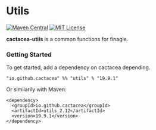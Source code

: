 Utils
==========================================================
[![Maven Central](https://maven-badges.herokuapp.com/maven-central/io.github.cactacea/utils_2.12/badge.svg)](https://maven-badges.herokuapp.com/maven-central/io.github.cactacea/utils_2.12)
[![MIT License](http://img.shields.io/badge/license-MIT-blue.svg?style=flat)](LICENSE)

**cactacea-utils** is a common functions for finagle.

### Getting Started

To get started, add a dependency on cactacea depending.

```
"io.github.cactacea" %% "utils" % "19.9.1"
```
Or similarily with Maven:
```
<dependency>
  <groupId>io.github.cactacea</groupId>
  <artifactId>utils_2.12</artifactId>
  <version>19.9.1</version>
</dependency>
```
